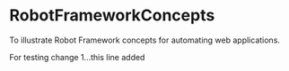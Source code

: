 # RobotFrameworkConcepts
To illustrate Robot Framework concepts for automating web applications.

For testing
change 1...this line added
